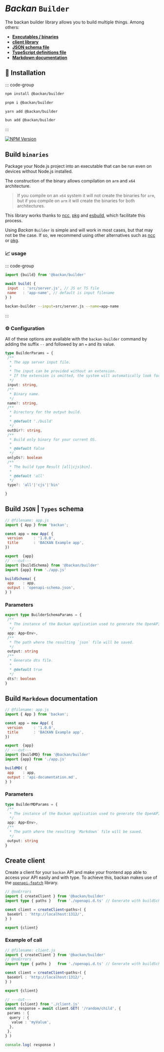 # *Backan* `Builder`

The backan builder library allows you to build multiple things. Among others:

- [**Executables / binaries**](#build-binaries)
- [**client library**](#create-client)
- [**JSON schema file**](#build-json-types-schema)
- [**TypeScript definitions file**](#build-json-types-schema)
- [**Markdown documentation**](#build-markdown-documentation)

## 🔑 Installation

::: code-group

```bash [npm]
npm install @backan/builder
```

```bash [pnpm]
pnpm i @backan/builder
```

```bash [yarn]
yarn add @backan/builder
```

```bash [bun]
bun add @backan/builder
```

:::

[![NPM Version](https://img.shields.io/npm/v/@backan/builder?style=for-the-badge&color=yellow)](https://www.npmjs.com/package/@backan/builder)

## Build `binaries`

Package your Node.js project into an executable that can be run even on devices without Node.js installed.

The construction of the binary allows compilation on `arm` and `x64` architecture.
> If you compile on an `x64` system it will not create the binaries for `arm`, but if you compile on `arm` it will create the binaries for both architectures.

This library works thanks to [ncc](https://github.com/vercel/ncc), [pkg](https://github.com/yao-pkg/pkg) and [esbuild](https://esbuild.github.io), which facilitate this process.

Using  *Backan* `Builder` is simple and will work in most cases, but that may not be the case. If so, we recommend using other alternatives such as [ncc](https://github.com/vercel/ncc) or [pkg](https://github.com/yao-pkg/pkg).

### 📈 usage

::: code-group

```js twoslash
import {build} from '@backan/builder'

await build( {
 input  : 'src/server.js', // JS or TS file
 name   : 'app-name', // default is input filename
} )
```

```bash
backan-builder --input=src/server.js --name=app-name
```

:::

### ⚙️ Configuration

All of these options are available with the `backan-builder` command by adding the suffix `--` and followed by an `=` and its value.

```ts
type BuilderParams = {
 /**
  * The app server input file.
  *
  * The input can be provided without an extension.
  * If the extension is omitted, the system will automatically look for the following extensions: `.ts`, `.js`, `.mjs`, `.mts`.
  */
 input: string,
 /**
  * Binary name.
  */
 name?: string,
 /**
  * Directory for the output build.
  *
  * @default './build'
  */
 outDir?: string,
 /**
  * Build only binary for your current OS.
  *
  * @default false
  */
 onlyOs?: boolean
 /**
  * The build type Result [all|cjs|bin].
  *
  * @default 'all'
  */
 type?: 'all'|'cjs'|'bin'

}
```

## Build `JSON` | `Types` schema

```js twoslash
// @filename: app.js
import { App } from 'backan';

const app = new App( {
 version     : '1.0.0',
 title       : 'BACKAN Example app',
})

export  {app}
// ---cut---
import {buildSchema} from '@backan/builder'
import {app} from './app.js'

buildSchema( {
 app    : app,
 output : 'openapi-schema.json',
} )
```

### Parameters

```ts
export type BuilderSchemaParams = {
 /**
  * The instance of the Backan application used to generate the OpenAPI schema.
  */
 app: App<Env>,
 /**
  * The path where the resulting `json` file will be saved.
  */
 output: string
 /**
  * Generate dts file.
  *
  * @default true
  */
 dts?: boolean
}
```

## Build `Markdown` documentation

```js twoslash
// @filename: app.js
import { App } from 'backan';

const app = new App( {
 version     : '1.0.0',
 title       : 'BACKAN Example app',
})

export  {app}
// ---cut---
import {buildMD} from '@backan/builder'
import {app} from './app.js'

buildMD( {
 app    : app,
 output : 'api-documentation.md',
} )
```

### Parameters

```ts
type BuilderMDParams = {
 /**
  * The instance of the Backan application used to generate the OpenAPI schema.
  */
 app: App<Env>,
 /**
  * The path where the resulting `Markdown` file will be saved.
  */
 output: string
}
```

## Create client

Create a client for your `backan` API and make your frontend app able to access your API easily and with type. To achieve this, backan makes use of the [`openapi-featch`](https://openapi-ts.dev/openapi-fetch/) library.

```ts twoslash
// @noErrors
import { createClient } from '@backan/builder'
import type { paths }   from './openapi.d.ts' // Generate with buildSchema

const client = createClient<paths>( {
 baseUrl : 'http://localhost:1312/',
} )

export {client}

```

### Example of call

```ts twoslash
// @filename: client.js
import { createClient } from '@backan/builder'
// @noErrors
import type { paths }   from './openapi.d.ts' // Generate with buildSchema

const client = createClient<paths>( {
 baseUrl : 'http://localhost:1312/',
} )

export {client}

// ---cut---
import {client} from './client.js'
const response = await client.GET( '/random/child', {
 params : {
  query : {
   value : 'myValue',
  },
 },
} )

console.log( response )
```
